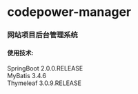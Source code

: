 # codepower-manager
### 网站项目后台管理系统
#### 使用技术:
SpringBoot 2.0.0.RELEASE
<br>
MyBatis 3.4.6
<br>
Thymeleaf 3.0.9.RELEASE
